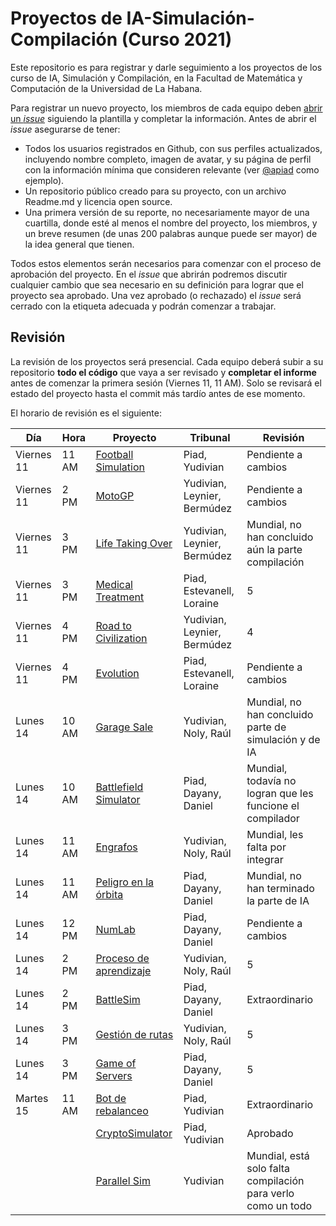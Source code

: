 # Proyectos de IA-Simulación-Compilación (Curso 2021)

Este repositorio es para registrar y darle seguimiento a los proyectos de los curso de IA, Simulación y Compilación, en la Facultad de Matemática y Computación de la Universidad de La Habana.

Para registrar un nuevo proyecto, los miembros de cada equipo deben [abrir un _issue_](https://github.com/matcom/ia-sim-cmp-21/issues/new?assignees=&labels=En+revisi%C3%B3n&template=registro-de-proyecto.md&title=) siguiendo la plantilla y completar la información. Antes de abrir el _issue_ asegurarse de tener:

- Todos los usuarios registrados en Github, con sus perfiles actualizados, incluyendo nombre completo, imagen de avatar, y su página de perfil con la información mínima que consideren relevante (ver [@apiad](https://github.com/apiad) como ejemplo).
- Un repositorio público creado para su proyecto, con un archivo Readme.md y licencia open source.
- Una primera versión de su reporte, no necesariamente mayor de una cuartilla, donde esté al menos el nombre del proyecto, los miembros, y un breve resumen (de unas 200 palabras aunque puede ser mayor) de la idea general que tienen.

Todos estos elementos serán necesarios para comenzar con el proceso de aprobación del proyecto.
En el _issue_ que abrirán podremos discutir cualquier cambio que sea necesario en su definición para lograr que el proyecto sea aprobado.
Una vez aprobado (o rechazado) el _issue_ será cerrado con la etiqueta adecuada y podrán comenzar a trabajar.

## Revisión

La revisión de los proyectos será presencial. Cada equipo deberá subir a su repositorio **todo el código** que vaya a ser revisado y **completar el informe** antes de comenzar la primera sesión (Viernes 11, 11 AM). Solo se revisará el estado del proyecto hasta el commit más tardío antes de ese momento.

El horario de revisión es el siguiente:

| **Día** | **Hora** | **Proyecto** | **Tribunal** | **Revisión** |
|---------|----------|--------------|--------------|--------------|
| Viernes 11 | 11 AM | [Football Simulation](https://github.com/matcom/ia-sim-cmp-21/issues/4) | Piad, Yudivian | Pendiente a cambios|
| Viernes 11 | 2 PM  | [MotoGP](https://github.com/matcom/ia-sim-cmp-21/issues/1) | Yudivian, Leynier, Bermúdez | Pendiente a cambios
| Viernes 11 | 3 PM  | [Life Taking Over](https://github.com/matcom/ia-sim-cmp-21/issues/10) | Yudivian, Leynier, Bermúdez | Mundial, no han concluido aún la parte compilación|
| Viernes 11 | 3 PM  | [Medical Treatment](https://github.com/matcom/ia-sim-cmp-21/issues/12) | Piad, Estevanell, Loraine | 5|
| Viernes 11 | 4 PM  | [Road to Civilization](https://github.com/matcom/ia-sim-cmp-21/issues/6) | Yudivian, Leynier, Bermúdez | 4|
| Viernes 11 | 4 PM  | [Evolution](https://github.com/matcom/ia-sim-cmp-21/issues/7) | Piad, Estevanell, Loraine | Pendiente a cambios|
| Lunes 14   | 10 AM | [Garage Sale](https://github.com/matcom/ia-sim-cmp-21/issues/18) | Yudivian, Noly, Raúl | Mundial, no han concluido parte de simulación y de IA|
| Lunes 14   | 10 AM | [Battlefield Simulator](https://github.com/matcom/ia-sim-cmp-21/issues/17) | Piad, Dayany, Daniel | Mundial, todavía no logran que les funcione el compilador|
| Lunes 14   | 11 AM | [Engrafos](https://github.com/matcom/ia-sim-cmp-21/issues/15) | Yudivian, Noly, Raúl | Mundial, les falta por integrar|
| Lunes 14   | 11 AM | [Peligro en la órbita](https://github.com/matcom/ia-sim-cmp-21/issues/14) | Piad, Dayany, Daniel | Mundial, no han terminado la parte de IA|
| Lunes 14   | 12 PM | [NumLab](https://github.com/matcom/ia-sim-cmp-21/issues/13) | Piad, Dayany, Daniel | Pendiente a cambios|
| Lunes 14   | 2 PM  | [Proceso de aprendizaje](https://github.com/matcom/ia-sim-cmp-21/issues/11) | Yudivian, Noly, Raúl | 5|
| Lunes 14   | 2 PM  | [BattleSim](https://github.com/matcom/ia-sim-cmp-21/issues/9) | Piad, Dayany, Daniel | Extraordinario|
| Lunes 14   | 3 PM  | [Gestión de rutas](https://github.com/matcom/ia-sim-cmp-21/issues/3) | Yudivian, Noly, Raúl | 5|
| Lunes 14   | 3 PM  | [Game of Servers](https://github.com/matcom/ia-sim-cmp-21/issues/8) | Piad, Dayany, Daniel | 5|
| Martes 15  | 11 AM | [Bot de rebalanceo](https://github.com/matcom/ia-sim-cmp-21/issues/5) | Piad, Yudivian | Extraordinario|
|            |       | [CryptoSimulator](https://github.com/matcom/ia-sim-cmp-21/issues/19) | Piad, Yudivian | Aprobado|
|            |       | [Parallel Sim](https://github.com/VictorLantigua/ParallelismSimulation.git) | Yudivian | Mundial, está solo falta compilación para verlo como un todo|
